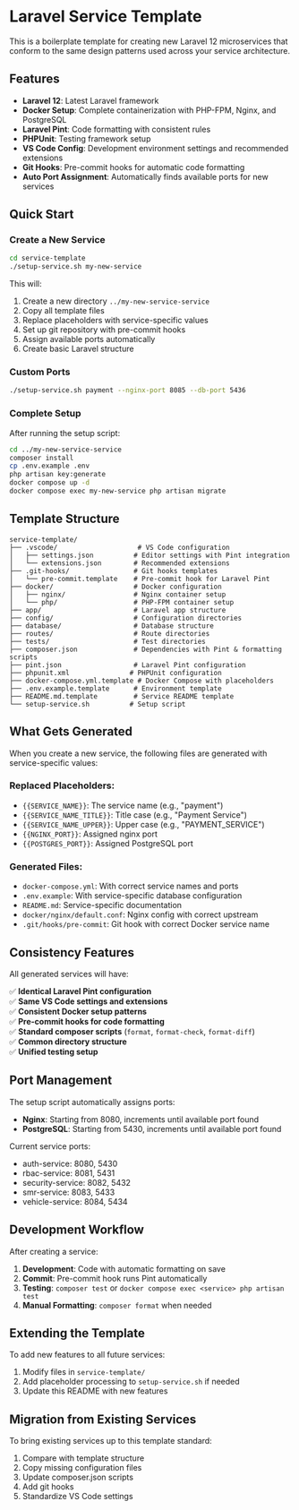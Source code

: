 # Laravel Service Template

This is a boilerplate template for creating new Laravel 12 microservices that conform to the same design patterns used across your service architecture.

## Features

- **Laravel 12**: Latest Laravel framework
- **Docker Setup**: Complete containerization with PHP-FPM, Nginx, and PostgreSQL
- **Laravel Pint**: Code formatting with consistent rules
- **PHPUnit**: Testing framework setup
- **VS Code Config**: Development environment settings and recommended extensions
- **Git Hooks**: Pre-commit hooks for automatic code formatting
- **Auto Port Assignment**: Automatically finds available ports for new services

## Quick Start

### Create a New Service

```bash
cd service-template
./setup-service.sh my-new-service
```

This will:
1. Create a new directory `../my-new-service-service`
2. Copy all template files
3. Replace placeholders with service-specific values
4. Set up git repository with pre-commit hooks
5. Assign available ports automatically
6. Create basic Laravel structure

### Custom Ports

```bash
./setup-service.sh payment --nginx-port 8085 --db-port 5436
```

### Complete Setup

After running the setup script:

```bash
cd ../my-new-service-service
composer install
cp .env.example .env
php artisan key:generate
docker compose up -d
docker compose exec my-new-service php artisan migrate
```

## Template Structure

```
service-template/
├── .vscode/                    # VS Code configuration
│   ├── settings.json          # Editor settings with Pint integration
│   └── extensions.json        # Recommended extensions
├── .git-hooks/                # Git hooks templates
│   └── pre-commit.template    # Pre-commit hook for Laravel Pint
├── docker/                    # Docker configuration
│   ├── nginx/                 # Nginx container setup
│   └── php/                   # PHP-FPM container setup
├── app/                       # Laravel app structure
├── config/                    # Configuration directories
├── database/                  # Database structure
├── routes/                    # Route directories
├── tests/                     # Test directories
├── composer.json              # Dependencies with Pint & formatting scripts
├── pint.json                  # Laravel Pint configuration
├── phpunit.xml               # PHPUnit configuration
├── docker-compose.yml.template # Docker Compose with placeholders
├── .env.example.template      # Environment template
├── README.md.template         # Service README template
└── setup-service.sh          # Setup script
```

## What Gets Generated

When you create a new service, the following files are generated with service-specific values:

### Replaced Placeholders:
- `{{SERVICE_NAME}}`: The service name (e.g., "payment")
- `{{SERVICE_NAME_TITLE}}`: Title case (e.g., "Payment Service")
- `{{SERVICE_NAME_UPPER}}`: Upper case (e.g., "PAYMENT_SERVICE")
- `{{NGINX_PORT}}`: Assigned nginx port
- `{{POSTGRES_PORT}}`: Assigned PostgreSQL port

### Generated Files:
- `docker-compose.yml`: With correct service names and ports
- `.env.example`: With service-specific database configuration
- `README.md`: Service-specific documentation
- `docker/nginx/default.conf`: Nginx config with correct upstream
- `.git/hooks/pre-commit`: Git hook with correct Docker service name

## Consistency Features

All generated services will have:

✅ **Identical Laravel Pint configuration**  
✅ **Same VS Code settings and extensions**  
✅ **Consistent Docker setup patterns**  
✅ **Pre-commit hooks for code formatting**  
✅ **Standard composer scripts** (`format`, `format-check`, `format-diff`)  
✅ **Common directory structure**  
✅ **Unified testing setup**  

## Port Management

The setup script automatically assigns ports:
- **Nginx**: Starting from 8080, increments until available port found
- **PostgreSQL**: Starting from 5430, increments until available port found

Current service ports:
- auth-service: 8080, 5430
- rbac-service: 8081, 5431  
- security-service: 8082, 5432
- smr-service: 8083, 5433
- vehicle-service: 8084, 5434

## Development Workflow

After creating a service:

1. **Development**: Code with automatic formatting on save
2. **Commit**: Pre-commit hook runs Pint automatically
3. **Testing**: `composer test` or `docker compose exec <service> php artisan test`
4. **Manual Formatting**: `composer format` when needed

## Extending the Template

To add new features to all future services:

1. Modify files in `service-template/`
2. Add placeholder processing to `setup-service.sh` if needed
3. Update this README with new features

## Migration from Existing Services

To bring existing services up to this template standard:

1. Compare with template structure
2. Copy missing configuration files
3. Update composer.json scripts
4. Add git hooks
5. Standardize VS Code settings
